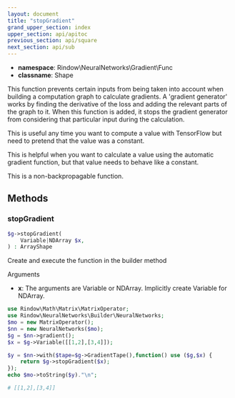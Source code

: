 ```yaml
---
layout: document
title: "stopGradient"
grand_upper_section: index
upper_section: api/apitoc
previous_section: api/square
next_section: api/sub
---
```


- **namespace**: Rindow\NeuralNetworks\Gradient\Func
- **classname**: Shape

This function prevents certain inputs from being taken into account when building a computation graph to calculate gradients.  A 'gradient generator' works by finding the derivative of the loss and adding the relevant parts of the graph to it. When this function is added, it stops the gradient generator from considering that particular input during the calculation.

This is useful any time you want to compute a value with TensorFlow but need to pretend that the value was a constant. 

This is helpful when you want to calculate a value using the automatic gradient function, but that value needs to behave like a constant.

This is a non-backpropagable function.

Methods
-------

### stopGradient
```php
$g->stopGradient(
    Variable|NDArray $x,
) : ArrayShape
```
Create and execute the function in the builder method

Arguments

- **x**: The arguments are Variable or NDArray. Implicitly create Variable for NDArray.

```php
use Rindow\Math\Matrix\MatrixOperator;
use Rindow\NeuralNetworks\Builder\NeuralNetworks;
$mo = new MatrixOperator();
$nn = new NeuralNetworks($mo);
$g = $nn->gradient();
$x = $g->Variable([[1,2],[3,4]]);

$y = $nn->with($tape=$g->GradientTape(),function() use ($g,$x) {
    return $g->stopGradient($x);
});
echo $mo->toString($y)."\n";

# [[1,2],[3,4]]

```
